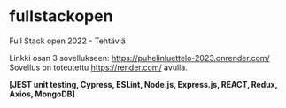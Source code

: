 # fullstackopen
Full Stack open 2022 - Tehtäviä

Linkki osan 3 sovellukseen: https://puhelinluettelo-2023.onrender.com/ 
Sovellus on toteutettu https://render.com/ avulla.

**[JEST unit testing, Cypress, ESLint, Node.js, Express.js, REACT, Redux, Axios, MongoDB]** 
